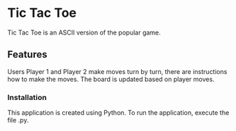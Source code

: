 # Tic Tac Toe
Tic Tac Toe is an ASCII version of the popular game.

## Features
Users Player 1 and Player 2 make moves turn by turn, there are instructions how to make the moves. The board is updated based on player moves.

### Installation
This application is created using Python. To run the application, execute the file .py.
